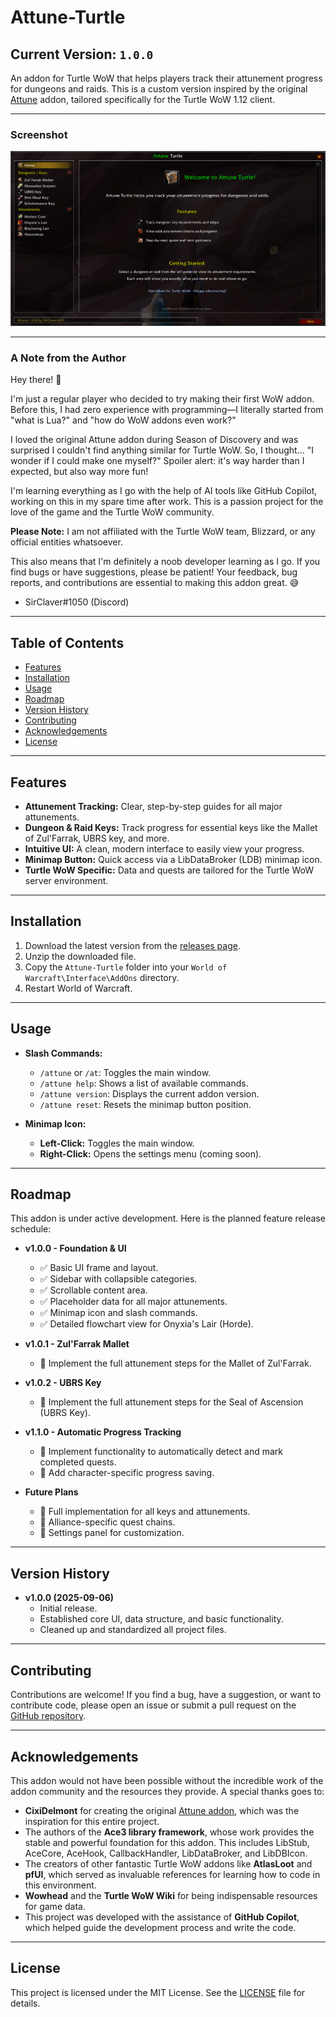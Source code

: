 # Attune-Turtle

## Current Version: `1.0.0`

An addon for Turtle WoW that helps players track their attunement progress for dungeons and raids. This is a custom version inspired by the original [Attune](https://www.curseforge.com/wow/addons/attune) addon, tailored specifically for the Turtle WoW 1.12 client.

---

### Screenshot

![Attune-Turtle Screenshot](https://raw.githubusercontent.com/SirClaver420/Attune-Turtle/main/img/main_window_06092025.png)

---

### A Note from the Author

Hey there! 👋

I'm just a regular player who decided to try making their first WoW addon. Before this, I had zero experience with programming—I literally started from "what is Lua?" and "how do WoW addons even work?"

I loved the original Attune addon during Season of Discovery and was surprised I couldn't find anything similar for Turtle WoW. So, I thought... "I wonder if I could make one myself?" Spoiler alert: it's way harder than I expected, but also way more fun!

I'm learning everything as I go with the help of AI tools like GitHub Copilot, working on this in my spare time after work. This is a passion project for the love of the game and the Turtle WoW community.

**Please Note:** I am not affiliated with the Turtle WoW team, Blizzard, or any official entities whatsoever.

This also means that I'm definitely a noob developer learning as I go. If you find bugs or have suggestions, please be patient! Your feedback, bug reports, and contributions are essential to making this addon great. 😅

- SirClaver#1050 (Discord)

---

## Table of Contents

- [Features](#features)
- [Installation](#installation)
- [Usage](#usage)
- [Roadmap](#roadmap)
- [Version History](#version-history)
- [Contributing](#contributing)
- [Acknowledgements](#acknowledgements)
- [License](#license)

---

## Features

- **Attunement Tracking:** Clear, step-by-step guides for all major attunements.
- **Dungeon & Raid Keys:** Track progress for essential keys like the Mallet of Zul'Farrak, UBRS key, and more.
- **Intuitive UI:** A clean, modern interface to easily view your progress.
- **Minimap Button:** Quick access via a LibDataBroker (LDB) minimap icon.
- **Turtle WoW Specific:** Data and quests are tailored for the Turtle WoW server environment.

---

## Installation

1.  Download the latest version from the [releases page](https://github.com/SirClaver420/Attune-Turtle/releases).
2.  Unzip the downloaded file.
3.  Copy the `Attune-Turtle` folder into your `World of Warcraft\Interface\AddOns` directory.
4.  Restart World of Warcraft.

---

## Usage

-   **Slash Commands:**
    -   `/attune` or `/at`: Toggles the main window.
    -   `/attune help`: Shows a list of available commands.
    -   `/attune version`: Displays the current addon version.
    -   `/attune reset`: Resets the minimap button position.

-   **Minimap Icon:**
    -   **Left-Click:** Toggles the main window.
    -   **Right-Click:** Opens the settings menu (coming soon).

---

## Roadmap

This addon is under active development. Here is the planned feature release schedule:

-   **v1.0.0 - Foundation & UI**
    -   ✅ Basic UI frame and layout.
    -   ✅ Sidebar with collapsible categories.
    -   ✅ Scrollable content area.
    -   ✅ Placeholder data for all major attunements.
    -   ✅ Minimap icon and slash commands.
    -   ✅ Detailed flowchart view for Onyxia's Lair (Horde).

-   **v1.0.1 - Zul'Farrak Mallet**
    -   🔳 Implement the full attunement steps for the Mallet of Zul'Farrak.

-   **v1.0.2 - UBRS Key**
    -   🔳 Implement the full attunement steps for the Seal of Ascension (UBRS Key).

-   **v1.1.0 - Automatic Progress Tracking**
    -   🔳 Implement functionality to automatically detect and mark completed quests.
    -   🔳 Add character-specific progress saving.

-   **Future Plans**
    -   🔳 Full implementation for all keys and attunements.
    -   🔳 Alliance-specific quest chains.
    -   🔳 Settings panel for customization.

---

## Version History

-   **v1.0.0 (2025-09-06)**
    -   Initial release.
    -   Established core UI, data structure, and basic functionality.
    -   Cleaned up and standardized all project files.

---

## Contributing

Contributions are welcome! If you find a bug, have a suggestion, or want to contribute code, please open an issue or submit a pull request on the [GitHub repository](https://github.com/SirClaver420/Attune-Turtle).

---

## Acknowledgements

This addon would not have been possible without the incredible work of the addon community and the resources they provide. A special thanks goes to:

-   **CixiDelmont** for creating the original [Attune addon](https://www.curseforge.com/wow/addons/attune), which was the inspiration for this entire project.
-   The authors of the **Ace3 library framework**, whose work provides the stable and powerful foundation for this addon. This includes LibStub, AceCore, AceHook, CallbackHandler, LibDataBroker, and LibDBIcon.
-   The creators of other fantastic Turtle WoW addons like **AtlasLoot** and **pfUI**, which served as invaluable references for learning how to code in this environment.
-   **Wowhead** and the **Turtle WoW Wiki** for being indispensable resources for game data.
-   This project was developed with the assistance of **GitHub Copilot**, which helped guide the development process and write the code.

---

## License

This project is licensed under the MIT License. See the [LICENSE](LICENSE) file for details.

